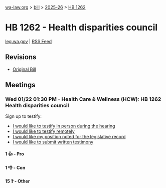 [wa-law.org](/) > [bill](/bill/) > [2025-26](/bill/2025-26/) > [HB 1262](/bill/2025-26/hb/1262/)

# HB 1262 - Health disparities council
[leg.wa.gov](https://app.leg.wa.gov/billsummary?BillNumber=1262&Year=2025&Initiative=false) | [RSS Feed](./rss.xml)

## Revisions
* [Original Bill](1/)

## Meetings
### Wed 01/22 01:30 PM - Health Care & Wellness (HCW): HB 1262 Health disparities council
Sign up to testify:
* [I would like to testify in person during the hearing](https://app.leg.wa.gov/csi/Testifier/Add?chamber=House&mId=32442&aId=161826&caId=24924&tId=1)
* [I would like to testify remotely](https://app.leg.wa.gov/csi/Testifier/Add?chamber=House&mId=32442&aId=161826&caId=24924&tId=2)
* [I would like my position noted for the legislative record](https://app.leg.wa.gov/csi/Testifier/Add?chamber=House&mId=32442&aId=161826&caId=24924&tId=3)
* [I would like to submit written testimony](https://app.leg.wa.gov/csi/Testifier/Add?chamber=House&mId=32442&aId=161826&caId=24924&tId=4)

#### 1 👍 - Pro

#### 1 👎 - Con

#### 15 ❓ - Other
